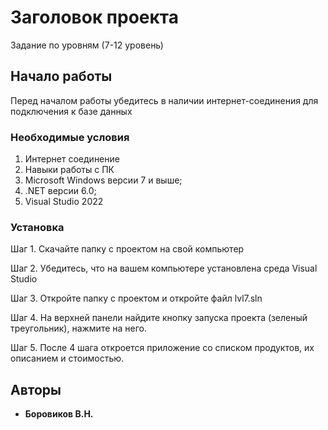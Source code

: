 # Заголовок проекта

Задание по уровням (7-12 уровень)

## Начало работы
Перед началом работы убедитесь в наличии интернет-соединения для подключения к базе данных

### Необходимые условия
1. Интернет соединение
2. Навыки работы с ПК
3. Microsoft Windows версии 7 и выше;
4. .NET версии 6.0;
5. Visual Studio 2022

### Установка

Шаг 1. 
Скачайте папку с проектом на свой компьютер

Шаг 2.
Убедитесь, что на вашем компьютере установлена среда Visual Studio

Шаг 3.
Откройте папку с проектом и откройте файл lvl7.sln

Шаг 4.
На верхней панели найдите кнопку запуска проекта (зеленый треугольник), нажмите на него.

Шаг 5.
После 4 шага откроется приложение со списком продуктов, их описанием и стоимостью.

## Авторы

* **Боровиков В.Н.** 

